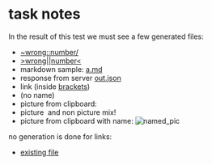 # task notes
In the result of this test we must see a few generated files:
- [~wrong::number/]()
- [>wrong||number<]()
- markdown sample: [a.md]()
- response from server [out.json]()
- link (inside [brackets]())
- []() (no name)
- picture from clipboard: ![]()
- picture ![]() and non picture []() mix!
- picture from clipboard with name: ![named_pic]()

no generation is done for links:
- [existing file](./expected_output.md)
